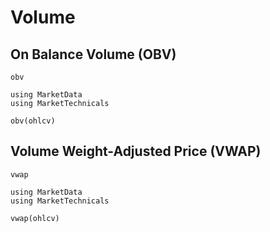 # Volume

## On Balance Volume (OBV)

```@docs
obv
```

```@repl
using MarketData
using MarketTechnicals

obv(ohlcv)
```

## Volume Weight-Adjusted Price (VWAP)

```@docs
vwap
```

```@repl
using MarketData
using MarketTechnicals

vwap(ohlcv)
```
